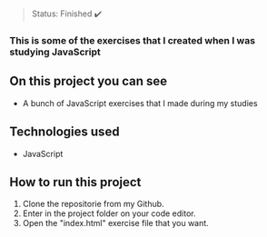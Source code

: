 > Status: Finished ✔️

### This is some of the exercises that I created when I was studying JavaScript 

## On this project you can see

* A bunch of JavaScript exercises that I made during my studies

## Technologies used

* JavaScript

## How to run this project

1) Clone the repositorie from my Github.
2) Enter in the project folder on your code editor.
3) Open the "index.html" exercise file that you want.
